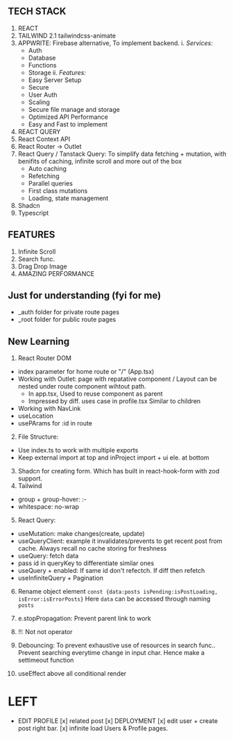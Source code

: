 ## TECH STACK

1. REACT
2. TAILWIND
   2.1 tailwindcss-animate
3. APPWRITE: Firebase alternative, To implement backend.
   i. _Services:_
      - Auth
      - Database
      - Functions
      - Storage
  ii. _Features:_
      - Easy Server Setup
      - Secure
      - User Auth
      - Scaling
      - Secure file manage and storage
      - Optimized API Performance
      - Easy and Fast to implement
4. REACT QUERY
5. React Context API
6. React Router -> Outlet
7. React Query / Tanstack Query: To simplify data fetching + mutation, with benifits of caching, infinite scroll and more out of the box
   - Auto caching
   - Refetching
   - Parallel queries
   - First class mutations
   - Loading, state management
8. Shadcn
9. Typescript

## FEATURES

1. Infinite Scroll
2. Search func.
3. Drag Drop Image
4. AMAZING PERFORMANCE

## Just for understanding (fyi for me)

- \_auth folder for private route pages
- \_root folder for public route pages

## New Learning

1. React Router DOM

- index parameter for home route or "/" (App.tsx)
- Working with Outlet: page with repatative component / Layout can be nested under route component wihtout path.
  - In app.tsx, Used to reuse component as parent
  - Impressed by diff. uses case in profile.tsx
    Similar to children
- Working with NavLink
- useLocation
- usePArams for :id in route

2. File Structure:

- Use index.ts to work with multiple exports
- Keep external import at top and inProject import + ui ele. at bottom

3. Shadcn for creating form. Which has built in react-hook-form with zod support.
4. Tailwind

- group + group-hover: :-
- whitespace: no-wrap

5. React Query:

- useMutation: make changes(create, update)
- useQueryClient: example it invalidates/prevents to get recent post from cache. Always recall no cache storing for freshness
- useQuery: fetch data
- pass id in queryKey to differentiate similar ones
- useQuery + enabled: If same id don't refectch. If diff then refetch
- useInfiniteQuery + Pagination

6. Rename object element
   `const {data:posts isPending:isPostLoading, isError:isErrorPosts}`
   Here `data` can be accessed through naming `posts`

7. e.stopPropagation: Prevent parent link to work
8. !!: Not not operator
9. Debouncing: To prevent exhaustive use of resources in search func.. Prevent searching everytime change in input char. Hence make a settimeout function
10. useEffect above all conditional render

# LEFT

- EDIT PROFILE
[x] related post
[x] DEPLOYMENT
[x] edit user + create post right bar.
[x] infinite load Users & Profile pages.
